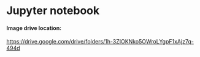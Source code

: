 # Jupyter notebook

#### Image drive location:
https://drive.google.com/drive/folders/1h-3ZIOKNko5OWroLYgpF1xAjz7q-494d 